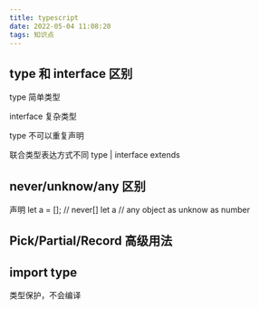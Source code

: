 ```yaml
---
title: typescript
date: 2022-05-04 11:08:20
tags: 知识点
--- 
```

## type 和 interface 区别

type 简单类型

interface 复杂类型

type 不可以重复声明

联合类型表达方式不同 type |    interface  extends

## never/unknow/any 区别
声明 let a = [];   // never[]
let a // any
object as unknow as number
## Pick/Partial/Record 高级用法

## import type

类型保护，不会编译

